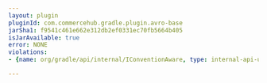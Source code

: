 ```yaml
---
layout: plugin
pluginId: com.commercehub.gradle.plugin.avro-base
jarSha1: f9541c461e662e312db2ef0331ec70fb5664b405
isJarAvailable: true
error: NONE
violations:
- {name: org/gradle/api/internal/IConventionAware, type: internal-api-usage}

---
```

